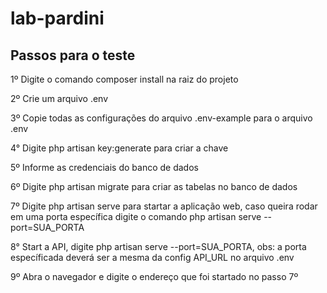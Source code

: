# lab-pardini

## Passos para o teste

1º Digite o comando composer install na raiz do projeto

2º Crie um arquivo .env

3º Copie todas as configurações do arquivo .env-example para o arquivo .env

4° Digite php artisan key:generate para criar a chave

5º Informe as credenciais do banco de dados

6º Digite php artisan migrate para criar as tabelas no banco de dados

7º Digite php artisan serve para startar a aplicação web, caso queira rodar em uma porta específica digite o comando php artisan serve --port=SUA_PORTA

8° Start a API, digite php artisan serve --port=SUA_PORTA, obs: a porta específicada deverá ser a mesma da config API_URL no arquivo .env

9º Abra o navegador e digite o endereço que foi startado no passo 7º  
